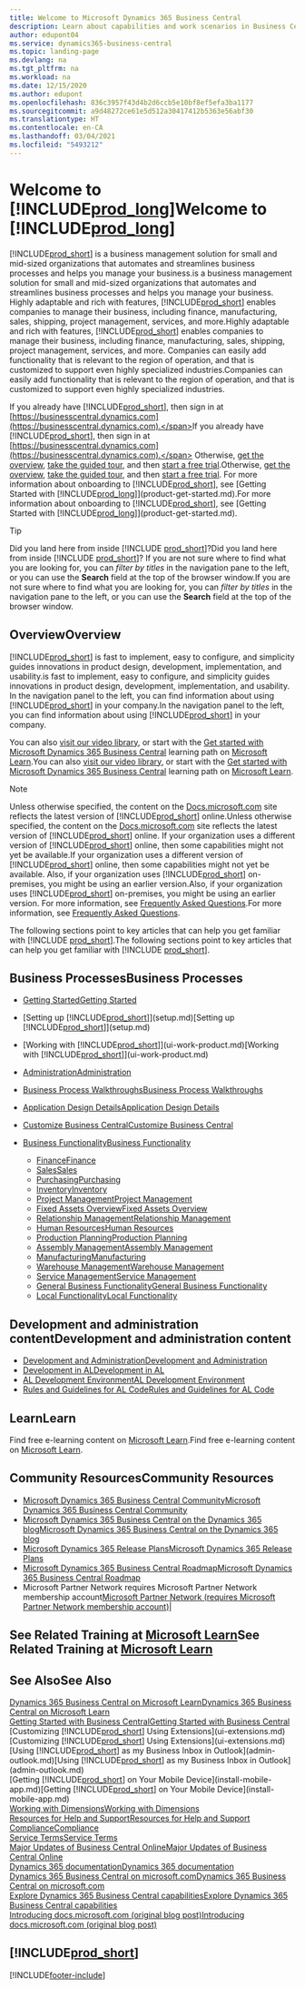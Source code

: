 ```yaml
---
title: Welcome to Microsoft Dynamics 365 Business Central
description: Learn about capabilities and work scenarios in Business Central that helps companies manage their business, including finance, manufacturing, sales, shipping, project management, services, and more.
author: edupont04
ms.service: dynamics365-business-central
ms.topic: landing-page
ms.devlang: na
ms.tgt_pltfrm: na
ms.workload: na
ms.date: 12/15/2020
ms.author: edupont
ms.openlocfilehash: 836c3957f43d4b2d6ccb5e10bf8ef5efa3ba1177
ms.sourcegitcommit: a9d48272ce61e5d512a30417412b5363e56abf30
ms.translationtype: HT
ms.contentlocale: en-CA
ms.lasthandoff: 03/04/2021
ms.locfileid: "5493212"
---
```

# <a name="welcome-to-prod_long"></a><span data-ttu-id="3d722-103">Welcome to [!INCLUDE[prod_long](includes/prod_long.md)]</span><span class="sxs-lookup"><span data-stu-id="3d722-103">Welcome to [!INCLUDE[prod_long](includes/prod_long.md)]</span></span>

[!INCLUDE[prod_short](includes/prod_short.md)] <span data-ttu-id="3d722-104">is a business management solution for small and mid-sized organizations that automates and streamlines business processes and helps you manage your business.</span><span class="sxs-lookup"><span data-stu-id="3d722-104">is a business management solution for small and mid-sized organizations that automates and streamlines business processes and helps you manage your business.</span></span> <span data-ttu-id="3d722-105">Highly adaptable and rich with features, [!INCLUDE[prod_short](includes/prod_short.md)] enables companies to manage their business, including finance, manufacturing, sales, shipping, project management, services, and more.</span><span class="sxs-lookup"><span data-stu-id="3d722-105">Highly adaptable and rich with features, [!INCLUDE[prod_short](includes/prod_short.md)] enables companies to manage their business, including finance, manufacturing, sales, shipping, project management, services, and more.</span></span> <span data-ttu-id="3d722-106">Companies can easily add functionality that is relevant to the region of operation, and that is customized to support even highly specialized industries.</span><span class="sxs-lookup"><span data-stu-id="3d722-106">Companies can easily add functionality that is relevant to the region of operation, and that is customized to support even highly specialized industries.</span></span>  

<span data-ttu-id="3d722-107">If you already have [!INCLUDE[prod_short](includes/prod_short.md)], then sign in at [https://businesscentral.dynamics.com](https://businesscentral.dynamics.com).</span><span class="sxs-lookup"><span data-stu-id="3d722-107">If you already have [!INCLUDE[prod_short](includes/prod_short.md)], then sign in at [https://businesscentral.dynamics.com](https://businesscentral.dynamics.com).</span></span> <span data-ttu-id="3d722-108">Otherwise, [get the overview](https://dynamics.microsoft.com/business-central/overview/),  [take the guided tour](https://dynamics.microsoft.com/en-us/guidedtour/dynamics/business-central/1/1), and then [start a free trial](https://go.microsoft.com/fwlink/?linkid=847861).</span><span class="sxs-lookup"><span data-stu-id="3d722-108">Otherwise, [get the overview](https://dynamics.microsoft.com/business-central/overview/),  [take the guided tour](https://dynamics.microsoft.com/en-us/guidedtour/dynamics/business-central/1/1), and then [start a free trial](https://go.microsoft.com/fwlink/?linkid=847861).</span></span> <span data-ttu-id="3d722-109">For more information about onboarding to [!INCLUDE[prod_short](includes/prod_short.md)], see [Getting Started with [!INCLUDE[prod_long](includes/prod_long.md)]](product-get-started.md).</span><span class="sxs-lookup"><span data-stu-id="3d722-109">For more information about onboarding to [!INCLUDE[prod_short](includes/prod_short.md)], see [Getting Started with [!INCLUDE[prod_long](includes/prod_long.md)]](product-get-started.md).</span></span>  

> [!TIP]
> <span data-ttu-id="3d722-110">Did you land here from inside [!INCLUDE [prod_short](includes/prod_short.md)]?</span><span class="sxs-lookup"><span data-stu-id="3d722-110">Did you land here from inside [!INCLUDE [prod_short](includes/prod_short.md)]?</span></span> <span data-ttu-id="3d722-111">If you are not sure where to find what you are looking for, you can *filter by titles* in the navigation pane to the left, or you can use the **Search** field at the top of the browser window.</span><span class="sxs-lookup"><span data-stu-id="3d722-111">If you are not sure where to find what you are looking for, you can *filter by titles* in the navigation pane to the left, or you can use the **Search** field at the top of the browser window.</span></span>

## <a name="overview"></a><span data-ttu-id="3d722-112">Overview</span><span class="sxs-lookup"><span data-stu-id="3d722-112">Overview</span></span>

[!INCLUDE[prod_short](includes/prod_short.md)] <span data-ttu-id="3d722-113">is fast to implement, easy to configure, and simplicity guides innovations in product design, development, implementation, and usability.</span><span class="sxs-lookup"><span data-stu-id="3d722-113">is fast to implement, easy to configure, and simplicity guides innovations in product design, development, implementation, and usability.</span></span> <span data-ttu-id="3d722-114">In the navigation panel to the left, you can find information about using [!INCLUDE[prod_short](includes/prod_short.md)] in your company.</span><span class="sxs-lookup"><span data-stu-id="3d722-114">In the navigation panel to the left, you can find information about using [!INCLUDE[prod_short](includes/prod_short.md)] in your company.</span></span>  

<span data-ttu-id="3d722-115">You can also [visit our video library](across-videos.md), or start with the [Get started with Microsoft Dynamics 365 Business Central](/learn/paths/get-started-dynamics-365-business-central/) learning path on [Microsoft Learn](/learn/dynamics365/business-central?WT.mc_id=dyn365bc_landingpage-docs).</span><span class="sxs-lookup"><span data-stu-id="3d722-115">You can also [visit our video library](across-videos.md), or start with the [Get started with Microsoft Dynamics 365 Business Central](/learn/paths/get-started-dynamics-365-business-central/) learning path on [Microsoft Learn](/learn/dynamics365/business-central?WT.mc_id=dyn365bc_landingpage-docs).</span></span>  

> [!NOTE]
> <span data-ttu-id="3d722-116">Unless otherwise specified, the content on the [Docs.microsoft.com](https://docs.microsoft.com/dynamics365/business-central/) site reflects the latest version of [!INCLUDE[prod_short](includes/prod_short.md)] online.</span><span class="sxs-lookup"><span data-stu-id="3d722-116">Unless otherwise specified, the content on the [Docs.microsoft.com](https://docs.microsoft.com/dynamics365/business-central/) site reflects the latest version of [!INCLUDE[prod_short](includes/prod_short.md)] online.</span></span> <span data-ttu-id="3d722-117">If your organization uses a different version of [!INCLUDE[prod_short](includes/prod_short.md)] online, then some capabilities might not yet be available.</span><span class="sxs-lookup"><span data-stu-id="3d722-117">If your organization uses a different version of [!INCLUDE[prod_short](includes/prod_short.md)] online, then some capabilities might not yet be available.</span></span> <span data-ttu-id="3d722-118">Also, if your organization uses [!INCLUDE[prod_short](includes/prod_short.md)] on-premises, you might be using an earlier version.</span><span class="sxs-lookup"><span data-stu-id="3d722-118">Also, if your organization uses [!INCLUDE[prod_short](includes/prod_short.md)] on-premises, you might be using an earlier version.</span></span> <span data-ttu-id="3d722-119">For more information, see [Frequently Asked Questions](across-faq.md).</span><span class="sxs-lookup"><span data-stu-id="3d722-119">For more information, see [Frequently Asked Questions](across-faq.md).</span></span>

<span data-ttu-id="3d722-120">The following sections point to key articles that can help you get familiar with [!INCLUDE [prod_short](includes/prod_short.md)].</span><span class="sxs-lookup"><span data-stu-id="3d722-120">The following sections point to key articles that can help you get familiar with [!INCLUDE [prod_short](includes/prod_short.md)].</span></span>  

## <a name="business-processes"></a><span data-ttu-id="3d722-121">Business Processes</span><span class="sxs-lookup"><span data-stu-id="3d722-121">Business Processes</span></span>

- [<span data-ttu-id="3d722-122">Getting Started</span><span class="sxs-lookup"><span data-stu-id="3d722-122">Getting Started</span></span>](product-get-started.md)
- <span data-ttu-id="3d722-123">[Setting up [!INCLUDE[prod_short](includes/prod_short.md)]](setup.md)</span><span class="sxs-lookup"><span data-stu-id="3d722-123">[Setting up [!INCLUDE[prod_short](includes/prod_short.md)]](setup.md)</span></span>
- <span data-ttu-id="3d722-124">[Working with [!INCLUDE[prod_short](includes/prod_short.md)]](ui-work-product.md)</span><span class="sxs-lookup"><span data-stu-id="3d722-124">[Working with [!INCLUDE[prod_short](includes/prod_short.md)]](ui-work-product.md)</span></span>
- [<span data-ttu-id="3d722-125">Administration</span><span class="sxs-lookup"><span data-stu-id="3d722-125">Administration</span></span>](admin-setup-and-administration.md)
- [<span data-ttu-id="3d722-126">Business Process Walkthroughs</span><span class="sxs-lookup"><span data-stu-id="3d722-126">Business Process Walkthroughs</span></span>](walkthrough-business-process-walkthroughs.md)
- [<span data-ttu-id="3d722-127">Application Design Details</span><span class="sxs-lookup"><span data-stu-id="3d722-127">Application Design Details</span></span>](design-details-application-design.md)
- [<span data-ttu-id="3d722-128">Customize Business Central</span><span class="sxs-lookup"><span data-stu-id="3d722-128">Customize Business Central</span></span>](ui-customizing-overview.md)
- [<span data-ttu-id="3d722-129">Business Functionality</span><span class="sxs-lookup"><span data-stu-id="3d722-129">Business Functionality</span></span>](across-business-functionality.md)

  - [<span data-ttu-id="3d722-130">Finance</span><span class="sxs-lookup"><span data-stu-id="3d722-130">Finance</span></span>](finance.md)
  - [<span data-ttu-id="3d722-131">Sales</span><span class="sxs-lookup"><span data-stu-id="3d722-131">Sales</span></span>](sales-manage-sales.md)
  - [<span data-ttu-id="3d722-132">Purchasing</span><span class="sxs-lookup"><span data-stu-id="3d722-132">Purchasing</span></span>](purchasing-manage-purchasing.md)
  - [<span data-ttu-id="3d722-133">Inventory</span><span class="sxs-lookup"><span data-stu-id="3d722-133">Inventory</span></span>](inventory-manage-inventory.md)
  - [<span data-ttu-id="3d722-134">Project Management</span><span class="sxs-lookup"><span data-stu-id="3d722-134">Project Management</span></span>](projects-manage-projects.md)
  - [<span data-ttu-id="3d722-135">Fixed Assets Overview</span><span class="sxs-lookup"><span data-stu-id="3d722-135">Fixed Assets Overview</span></span>](fa-manage.md)
  - [<span data-ttu-id="3d722-136">Relationship Management</span><span class="sxs-lookup"><span data-stu-id="3d722-136">Relationship Management</span></span>](marketing-relationship-management.md)
  - [<span data-ttu-id="3d722-137">Human Resources</span><span class="sxs-lookup"><span data-stu-id="3d722-137">Human Resources</span></span>](hr-manage-human-resources.md)
  - [<span data-ttu-id="3d722-138">Production Planning</span><span class="sxs-lookup"><span data-stu-id="3d722-138">Production Planning</span></span>](production-planning.md)
  - [<span data-ttu-id="3d722-139">Assembly Management</span><span class="sxs-lookup"><span data-stu-id="3d722-139">Assembly Management</span></span>](assembly-assemble-items.md)
  - [<span data-ttu-id="3d722-140">Manufacturing</span><span class="sxs-lookup"><span data-stu-id="3d722-140">Manufacturing</span></span>](production-manage-manufacturing.md)
  - [<span data-ttu-id="3d722-141">Warehouse Management</span><span class="sxs-lookup"><span data-stu-id="3d722-141">Warehouse Management</span></span>](warehouse-manage-warehouse.md)
  - [<span data-ttu-id="3d722-142">Service Management</span><span class="sxs-lookup"><span data-stu-id="3d722-142">Service Management</span></span>](service-service.md)
  - [<span data-ttu-id="3d722-143">General Business Functionality</span><span class="sxs-lookup"><span data-stu-id="3d722-143">General Business Functionality</span></span>](ui-across-business-areas.md)
  - [<span data-ttu-id="3d722-144">Local Functionality</span><span class="sxs-lookup"><span data-stu-id="3d722-144">Local Functionality</span></span>](about-localization.md)

## <a name="development-and-administration-content"></a><span data-ttu-id="3d722-145">Development and administration content</span><span class="sxs-lookup"><span data-stu-id="3d722-145">Development and administration content</span></span>

- [<span data-ttu-id="3d722-146">Development and Administration</span><span class="sxs-lookup"><span data-stu-id="3d722-146">Development and Administration</span></span>](/dynamics365/business-central/dev-itpro/index)
- [<span data-ttu-id="3d722-147">Development in AL</span><span class="sxs-lookup"><span data-stu-id="3d722-147">Development in AL</span></span>](/dynamics365/business-central/dev-itpro/developer/devenv-dev-overview)
- [<span data-ttu-id="3d722-148">AL Development Environment</span><span class="sxs-lookup"><span data-stu-id="3d722-148">AL Development Environment</span></span>](/dynamics365/business-central/dev-itpro/developer/devenv-reference-overview)
- [<span data-ttu-id="3d722-149">Rules and Guidelines for AL Code</span><span class="sxs-lookup"><span data-stu-id="3d722-149">Rules and Guidelines for AL Code</span></span>](/dynamics365/business-central/dev-itpro/compliance/apptest-overview)

## <a name="learn"></a><span data-ttu-id="3d722-150">Learn</span><span class="sxs-lookup"><span data-stu-id="3d722-150">Learn</span></span>

<span data-ttu-id="3d722-151">Find free e-learning content on [Microsoft Learn](/learn/dynamics365/business-central?WT.mc_id=dyn365bc_landingpage-docs).</span><span class="sxs-lookup"><span data-stu-id="3d722-151">Find free e-learning content on [Microsoft Learn](/learn/dynamics365/business-central?WT.mc_id=dyn365bc_landingpage-docs).</span></span>  

## <a name="community-resources"></a><span data-ttu-id="3d722-152">Community Resources</span><span class="sxs-lookup"><span data-stu-id="3d722-152">Community Resources</span></span>

- [<span data-ttu-id="3d722-153">Microsoft Dynamics 365 Business Central Community</span><span class="sxs-lookup"><span data-stu-id="3d722-153">Microsoft Dynamics 365 Business Central Community</span></span>](https://community.dynamics.com/business)
- [<span data-ttu-id="3d722-154">Microsoft Dynamics 365 Business Central on the Dynamics 365 blog</span><span class="sxs-lookup"><span data-stu-id="3d722-154">Microsoft Dynamics 365 Business Central on the Dynamics 365 blog</span></span>](https://cloudblogs.microsoft.com/dynamics365/it/product/business-central/)
- [<span data-ttu-id="3d722-155">Microsoft Dynamics 365 Release Plans</span><span class="sxs-lookup"><span data-stu-id="3d722-155">Microsoft Dynamics 365 Release Plans</span></span>](https://go.microsoft.com/fwlink/?linkid=2047422)
- [<span data-ttu-id="3d722-156">Microsoft Dynamics 365 Business Central Roadmap</span><span class="sxs-lookup"><span data-stu-id="3d722-156">Microsoft Dynamics 365 Business Central Roadmap</span></span>](https://dynamics.microsoft.com/roadmap/business-central/)
- <span data-ttu-id="3d722-157">Microsoft Partner Network requires Microsoft Partner Network membership account</span><span class="sxs-lookup"><span data-stu-id="3d722-157">[Microsoft Partner Network \(requires Microsoft Partner Network membership account\)](https://mspartner.microsoft.com/en/us/windows/index.aspx)|</span></span>  

## <a name="see-related-training-at-microsoft-learn"></a><span data-ttu-id="3d722-158">See Related Training at [Microsoft Learn](/learn/dynamics365/business-central?WT.mc_id=dyn365bc_landingpage-docs)</span><span class="sxs-lookup"><span data-stu-id="3d722-158">See Related Training at [Microsoft Learn](/learn/dynamics365/business-central?WT.mc_id=dyn365bc_landingpage-docs)</span></span>

## <a name="see-also"></a><span data-ttu-id="3d722-159">See Also</span><span class="sxs-lookup"><span data-stu-id="3d722-159">See Also</span></span>

[<span data-ttu-id="3d722-160">Dynamics 365 Business Central on Microsoft Learn</span><span class="sxs-lookup"><span data-stu-id="3d722-160">Dynamics 365 Business Central on Microsoft Learn</span></span>](/learn/dynamics365/business-central?WT.mc_id=dyn365bc_landingpage-docs)  
[<span data-ttu-id="3d722-161">Getting Started with Business Central</span><span class="sxs-lookup"><span data-stu-id="3d722-161">Getting Started with Business Central</span></span>](product-get-started.md)  
<span data-ttu-id="3d722-162">[Customizing [!INCLUDE[prod_short](includes/prod_short.md)] Using Extensions](ui-extensions.md)</span><span class="sxs-lookup"><span data-stu-id="3d722-162">[Customizing [!INCLUDE[prod_short](includes/prod_short.md)] Using Extensions](ui-extensions.md)</span></span>  
<span data-ttu-id="3d722-163">[Using [!INCLUDE[prod_short](includes/prod_short.md)] as my Business Inbox in Outlook](admin-outlook.md)</span><span class="sxs-lookup"><span data-stu-id="3d722-163">[Using [!INCLUDE[prod_short](includes/prod_short.md)] as my Business Inbox in Outlook](admin-outlook.md)</span></span>  
<span data-ttu-id="3d722-164">[Getting [!INCLUDE[prod_short](includes/prod_short.md)] on Your Mobile Device](install-mobile-app.md)</span><span class="sxs-lookup"><span data-stu-id="3d722-164">[Getting [!INCLUDE[prod_short](includes/prod_short.md)] on Your Mobile Device](install-mobile-app.md)</span></span>  
[<span data-ttu-id="3d722-165">Working with Dimensions</span><span class="sxs-lookup"><span data-stu-id="3d722-165">Working with Dimensions</span></span>](finance-dimensions.md)  
[<span data-ttu-id="3d722-166">Resources for Help and Support</span><span class="sxs-lookup"><span data-stu-id="3d722-166">Resources for Help and Support</span></span>](product-help-and-support.md)  
[<span data-ttu-id="3d722-167">Compliance</span><span class="sxs-lookup"><span data-stu-id="3d722-167">Compliance</span></span>](compliance/compliance-overview.md)  
[<span data-ttu-id="3d722-168">Service Terms</span><span class="sxs-lookup"><span data-stu-id="3d722-168">Service Terms</span></span>](compliance/compliance-service-compliance.md#service-terms)  
[<span data-ttu-id="3d722-169">Major Updates of Business Central Online</span><span class="sxs-lookup"><span data-stu-id="3d722-169">Major Updates of Business Central Online</span></span>](/dynamics365/business-central/dev-itpro/administration/update-rollout-timelime)  
[<span data-ttu-id="3d722-170">Dynamics 365 documentation</span><span class="sxs-lookup"><span data-stu-id="3d722-170">Dynamics 365 documentation</span></span>](/dynamics365/)  
[<span data-ttu-id="3d722-171">Dynamics 365 Business Central on microsoft.com</span><span class="sxs-lookup"><span data-stu-id="3d722-171">Dynamics 365 Business Central on microsoft.com</span></span>](https://dynamics.microsoft.com/business-central/overview/)  
[<span data-ttu-id="3d722-172">Explore Dynamics 365 Business Central capabilities</span><span class="sxs-lookup"><span data-stu-id="3d722-172">Explore Dynamics 365 Business Central capabilities</span></span>](https://dynamics.microsoft.com/business-central/capabilities/)  
[<span data-ttu-id="3d722-173">Introducing docs.microsoft.com (original blog post)</span><span class="sxs-lookup"><span data-stu-id="3d722-173">Introducing docs.microsoft.com (original blog post)</span></span>](https://docs.microsoft.com/teamblog/introducing-docs-microsoft-com)  

## [!INCLUDE[prod_short](includes/free_trial_md.md)]


[!INCLUDE[footer-include](includes/footer-banner.md)]